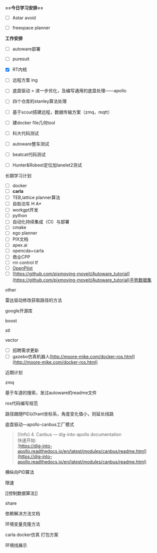 **==今日学习安排==**

- [ ] Astar avoid
- [ ] freespace planner

  

**工作安排**

- [ ] autoware部署
- [ ] puresuit
- [x] RT内核
- [ ] 远程方案 ing
- [ ] 底盘驱动 > 进一步优化，及编写通用的底盘处理——apollo
- [ ] 四个仓库的stanley算法处理
- [ ] 基于scout搭建远程，数据传输方案（zmq，mqtt）
- [ ] 建docker file几何tool
- [ ] 科大代码测试
- [ ] autoware整车测试
- [ ] beatcat代码测试
- [ ] Hunter&Robest定位加lanelet2测试

  

长期学习计划

- [ ] docker
- [ ] **carla**
- [ ] TEB,lattice planner算法
- [ ] 自助泊车 H A*
- [ ] workgpt开发
- [ ] python
- [ ] 自动化持续集成（CI）与部署
- [ ] cmake
- [ ] ego planner
- [ ] PIX文档
- [ ] apex.ai
- [ ] opencda+carla
- [ ] 商业CPP
- [ ] rm control tf
- [ ] [OpenPilot](http://github.com/commaai/openpilot)
- [ ] [https://github.com/pixmoving-moveit/Autoware_tutorial](https://github.com/pixmoving-moveit/Autoware_tutorial)手势数据集

other

雷达驱动修改获取路径的方法

google开源库

boost

stl

vector

- [ ] 招聘需求更新
- [ ] gazebo仿真机器人[http://moore-mike.com/docker-ros.html](http://moore-mike.com/docker-ros.html)

近期计划

zmq

基于车道的搜索，发过autoware的readme文件

  

ros代码编写规范

  

路径跟随PID以frant坐标系，角度变化值小，则延长线路

  

底盘驱动—apollo-canbus工厂模式

> [!info] 4. Canbus — dig-into-apollo documentation  
> 快速开始:  
> [https://dig-into-apollo.readthedocs.io/en/latest/modules/canbus/readme.html](https://dig-into-apollo.readthedocs.io/en/latest/modules/canbus/readme.html)  

横纵向PID算法

限速

[[控制数据算法]]

  

share

依赖解决方法文档

环境变量克隆方法

carla docker仿真 打包方案

环境线展示